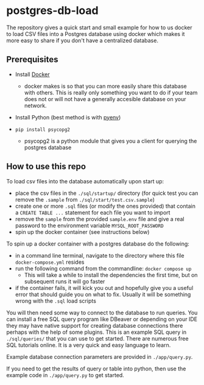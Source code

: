 # postgres-db-load
The repository gives a quick start and small example for how to us docker to load CSV files into a Postgres database using docker which makes it more easy to share if you don't have a centralized database.

## Prerequisites
- Install [Docker](https://docs.docker.com/get-docker/)
    - docker makes is so that you can more easily share this database with others. This is really only something you want to do if your team does not or will not have a generally accesible database on your network.

- Install Python (best method is with [pyenv](https://github.com/pyenv/pyenv))
- `pip install psycopg2`
    - psycopg2 is a python module that gives you a client for querying the postgres database

## How to use this repo
To load csv files into the database automatically upon start up: 
- place the csv files in the `./sql/startup/` directory (for quick test you can remove the `.sample` from  `./sql/start/test.csv.sample`)
- create one or more `.sql` files (or modify the ones provided) that contain a `CREATE TABLE ...` statement for each file you want to import
- remove the `sample` from the provided `sample.env` file and give a real password to the environment variable `MYSQL_ROOT_PASSWORD`
- spin up the docker container (see instructions below)

To spin up a docker container with a postgres database do the following:
- in a command line terminal, navigate to the directory where this file `docker-compose.yml` resides
- run the following command from the commandline: `docker compose up`
    - This will take a while to install the dependencies the first time, but on subsequent runs it will go faster
- if the container fails, it will kick you out and hopefully give you a useful error that should guide you on what to fix. Usually it will be something wrong with the `.sql` load scripts

You will then need some way to connect to the database to run queries. You can install a free SQL query program like DBeaver or depending on your IDE they may have native support for creating database connections there perhaps with the help of some plugins. This is an example SQL query in `./sql/queries/` that you can use to get started. There are numerous free SQL tutorials online. It is a very quick and easy language to learn.

Example database connection parameters are provided in `./app/query.py`.

If you need to get the results of query or table into python, then use the example code in `./app/query.py` to get started.